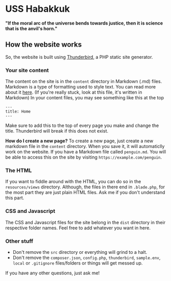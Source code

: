 # USS Habakkuk
**"If the moral arc of the universe bends towards justice, then it is science that is the anvil's horn."**

## How the website works
So, the website is built using [Thunderbird](https://thunderbird.netlify.com/), a PHP static site generator. 

### Your site content

The content on the site is in the `content` directory in Markdown (.md) files.
Markdown is a type of formatting used to style text. You can read more about it [here](https://www.markdownguide.org/getting-started). (If you're really stuck, look at this file, it's written in Markdown)
In your content files, you may see something like this at the top
```
---
title: Home
---
```
Make sure to add this to the top of every page you make and change the title. Thunderbird will break if this does not exist.

**How do I create a new page?**
To create a new page, just create a new markdown file in the `content` directory. When you save it, it will automaticlly work on the website. 
If you have a Markdown file called `penguin.md`. You will be able to access this on the site by visiting `https://example.com/penguin`.

### The HTML

If you want to fiddle around with the HTML, you can do so in the `resources/views` directory. Although, the files in there end in `.blade.php`, for the most part they are just plain HTML files. Ask me if you don't understand this part.

### CSS and Javascript

The CSS and Javascript files for the site belong in the `dist` directory in their respective folder names. Feel free to add whatever you want in here.

### Other stuff

* Don't remove the `src` directory or everything will grind to a halt.
* Don't remove the `composer.json`, `config.php`, `thunderbird`, `sample.env`, `local` or `.gitignore` files/folders or things will get messed up.

If you have any other questions, just ask me!